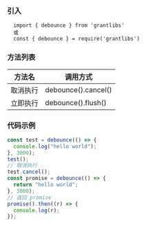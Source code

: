 ### 引入

```shell
  import { debounce } from 'grantlibs'
  或
  const { debounce } = require('grantlibs')
```

### 方法列表

| 方法名   | 调用方式            |
| -------- | ------------------- |
| 取消执行 | debounce().cancel() |
| 立即执行 | debounce().flush()  |

### 代码示例

```js
const test = debounce(() => {
  console.log("hello world");
}, 3000);
test();
// 取消执行
test.cancel();
const promise = debounce(() => {
  return "hello world";
}, 3000);
// 返回 promise
promise().then((r) => {
  console.log(r);
});
```
